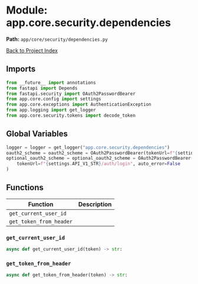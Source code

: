 # Module: app.core.security.dependencies

**Path:** `app/core/security/dependencies.py`

[Back to Project Index](../../../../index.md)

## Imports
```python
from __future__ import annotations
from fastapi import Depends
from fastapi.security import OAuth2PasswordBearer
from app.core.config import settings
from app.core.exceptions import AuthenticationException
from app.logging import get_logger
from app.core.security.tokens import decode_token
```

## Global Variables
```python
logger = logger = get_logger("app.core.security.dependencies")
oauth2_scheme = oauth2_scheme = OAuth2PasswordBearer(tokenUrl=f"{settings.API_V1_STR}/auth/login")
optional_oauth2_scheme = optional_oauth2_scheme = OAuth2PasswordBearer(
    tokenUrl=f"{settings.API_V1_STR}/auth/login", auto_error=False
)
```

## Functions

| Function | Description |
| --- | --- |
| `get_current_user_id` |  |
| `get_token_from_header` |  |

### `get_current_user_id`
```python
async def get_current_user_id(token) -> str:
```

### `get_token_from_header`
```python
async def get_token_from_header(token) -> str:
```
